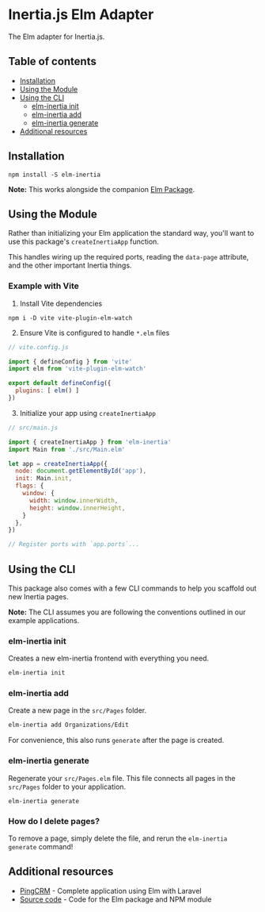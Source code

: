 # Inertia.js Elm Adapter

The Elm adapter for Inertia.js.


## Table of contents

- [Installation](#installation)
- [Using the Module](#using-the-module)
- [Using the CLI](#using-the-cli)
  - [elm-inertia init](#elm-inertia-init)
  - [elm-inertia add](#elm-inertia-add)
  - [elm-inertia generate](#elm-inertia-generate)
- [Additional resources](#additional-resources)

## Installation

```
npm install -S elm-inertia
```

**Note:** This works alongside the companion [Elm Package](https://package.elm-lang.org/packages/ryan-haskell/elm-inertia/latest).


## Using the Module

Rather than initializing your Elm application the standard way, you'll want to use this package's `createInertiaApp` function.

This handles wiring up the required ports, reading the `data-page` attribute, and the other important Inertia things.

### Example with Vite

1. Install Vite dependencies

```
npm i -D vite vite-plugin-elm-watch
```

2. Ensure Vite is configured to handle `*.elm` files

```js
// vite.config.js

import { defineConfig } from 'vite'
import elm from 'vite-plugin-elm-watch'

export default defineConfig({
  plugins: [ elm() ]
})
```

3. Initialize your app using `createInertiaApp`

```js
// src/main.js

import { createInertiaApp } from 'elm-inertia'
import Main from './src/Main.elm'

let app = createInertiaApp({
  node: document.getElementById('app'),
  init: Main.init,
  flags: {
    window: {
      width: window.innerWidth,
      height: window.innerHeight,
    }
  },
})

// Register ports with `app.ports`...
```

## Using the CLI

This package also comes with a few CLI commands to help you scaffold out new Inertia pages.

**Note:** The CLI assumes you are following the conventions outlined in our example applications.

### elm-inertia init

Creates a new elm-inertia frontend with everything you need.

```sh
elm-inertia init
```

### elm-inertia add

Create a new page in the `src/Pages` folder.

```sh
elm-inertia add Organizations/Edit
```

For convenience, this also runs `generate` after the page is created.



### elm-inertia generate

Regenerate your `src/Pages.elm` file. This file connects all pages in the `src/Pages` folder to your application.

```
elm-inertia generate
```

### **How do I delete pages?** 

To remove a page, simply delete the file, and rerun the `elm-inertia generate` command!

## Additional resources

- [PingCRM](https://github.com/ryan-haskell/pingcrm-elm) - Complete application using Elm with Laravel
- [Source code](https://github.com/ryan-haskell/elm-inertia) - Code for the Elm package and NPM module